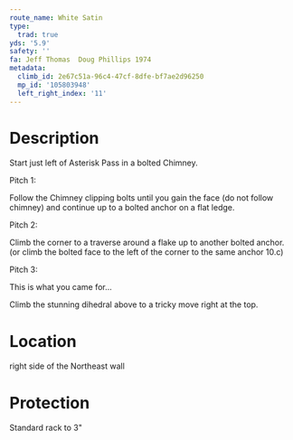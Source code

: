 ```yaml
---
route_name: White Satin
type:
  trad: true
yds: '5.9'
safety: ''
fa: Jeff Thomas  Doug Phillips 1974
metadata:
  climb_id: 2e67c51a-96c4-47cf-8dfe-bf7ae2d96250
  mp_id: '105803948'
  left_right_index: '11'
---
```

# Description
Start just left of Asterisk Pass in a bolted Chimney.

Pitch 1:

Follow the Chimney clipping bolts until you gain the face (do not follow chimney) and continue up to a bolted anchor on a flat ledge.

Pitch 2:

Climb the corner to a traverse around a flake up to another bolted anchor. (or climb the bolted face to the left of the corner to the same anchor 10.c)

Pitch 3:

This is what you came for...

Climb the stunning dihedral above to a tricky move right at the top.

# Location
right side of the Northeast wall

# Protection
Standard rack to 3"
